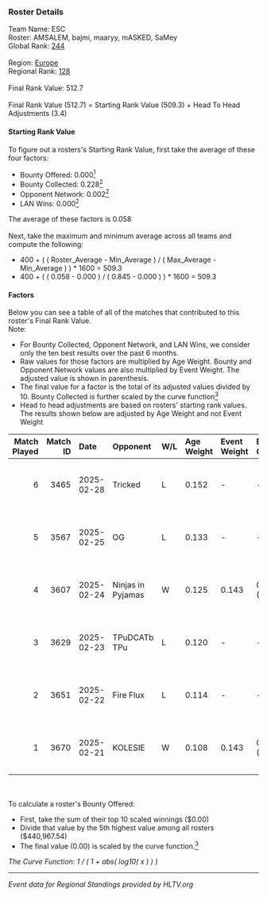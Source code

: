 ### Roster Details<br />
Team Name: ESC<br />
Roster: AMSALEM, bajmi, maaryy, mASKED, SaMey<br />
Global Rank: [244](../../standings_global_2025_08_04.md)<br />
<br />
Region: [Europe]( ../../standings_europe_2025_08_04.md)<br />
Regional Rank: [128]( ../../standings_europe_2025_08_04.md)<br />
<br />
Final Rank Value:  512.7<br />
<br />
Final Rank Value (512.7) = Starting Rank Value (509.3) + Head To Head Adjustments (3.4)<br />

#### Starting Rank Value<br />
To figure out a rosters's Starting Rank Value, first take the average of these four factors:<br />
- Bounty Offered: 0.000[<sup>1</sup>](#table2)
- Bounty Collected: 0.228[<sup>2</sup>](#table1)
- Opponent Network: 0.002[<sup>2</sup>](#table1)
- LAN Wins: 0.000[<sup>2</sup>](#table1)

The average of these factors is 0.058<br />
<br />
Next, take the maximum and minimum average across all teams and compute the following:<br />
- 400 + ( ( Roster_Average - Min_Average ) / ( Max_Average - Min_Average ) ) * 1600 = 509.3
- 400 + ( ( 0.058 - 0.000 ) / ( 0.845 - 0.000 ) ) * 1600 = 509.3


#### Factors<br />
Below you can see a table of all of the matches that contributed to this roster's Final Rank Value.<br />
Note:<br />

- For Bounty Collected, Opponent Network, and LAN Wins, we consider only the ten best results over the past 6 months.
- Raw values for those factors are multiplied by Age Weight. Bounty and Opponent Network values are also multiplied by Event Weight. The adjusted value is shown in parenthesis.
- The final value for a factor is the total of its adjusted values divided by 10. Bounty Collected is further scaled by the curve function[<sup>3</sup>](#curveFunction)
- Head to head adjustments are based on rosters' starting rank values. The results shown below are adjusted by Age Weight and not Event Weight
<span id="table1"></span><br />


| Match Played | Match ID | Date       | Opponent          | W/L | Age Weight | Event Weight | Bounty Collected | Opponent Network | LAN Wins  | H2H Adj. | Roster                                |
| -: | -: | :- | :- | :- | :- | :- | :- | :- | :- | -: | :- |
|            6 |     3465 | 2025-02-28 | Tricked           | L   | 0.152      | -            | -                | -                | -         |    -0.46 | AMSALEM, bajmi, maaryy, mASKED, SaMey |
|            5 |     3567 | 2025-02-25 | OG                | L   | 0.133      | -            | -                | -                | -         |    -2.17 | AMSALEM, bajmi, maaryy, mASKED, SaMey |
|            4 |     3607 | 2025-02-24 | Ninjas in Pyjamas | W   | 0.125      | 0.143        | 0.192 (0.003)    | 0.904 (0.016)    | 0 (0.000) |     3.93 | AMSALEM, bajmi, maaryy, mASKED, SaMey |
|            3 |     3629 | 2025-02-23 | TPuDCATb TPu      | L   | 0.120      | -            | -                | -                | -         |    -0.56 | AMSALEM, bajmi, maaryy, mASKED, SaMey |
|            2 |     3651 | 2025-02-22 | Fire Flux         | L   | 0.114      | -            | -                | -                | -         |    -0.64 | AMSALEM, bajmi, maaryy, mASKED, SaMey |
|            1 |     3670 | 2025-02-21 | KOLESIE           | W   | 0.108      | 0.143        | 0.048 (0.001)    | 0.552 (0.008)    | 0 (0.000) |     3.30 | AMSALEM, bajmi, maaryy, mASKED, SaMey |

<br />
<span id="table2"></span><br />
To calculate a roster's Bounty Offered:<br />

- First, take the sum of their top 10 scaled winnings ($0.00)
- Divide that value by the 5th highest value among all rosters ($440,967.54)
- The final value (0.00) is scaled by the curve function.[<sup>3</sup>](#curveFunction)

<span id="curveFunction"></span>_The Curve Function: 1 / ( 1 + abs( log10( x ) ) )_<br />

---
_Event data for Regional Standings provided by HLTV.org_<br />
